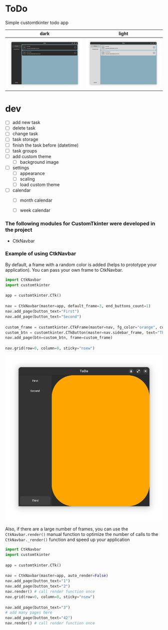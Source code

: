 # ToDo
Simple customtkinter todo app

|           dark            |           light           |
|:-------------------------:|:-------------------------:|
| ![alt](screenshots/1.png) | ![alt](screenshots/2.png) |

# dev
- [ ] add new task
- [ ] delete task
- [ ] change task
- [ ] task storage
- [ ] finish the task before (datetime)
- [ ] task groups
- [ ] add custom theme
  - [ ] background image
- [ ] settings
  - [ ] appearance
  - [ ] scaling
  - [ ] load custom theme
- [ ] calendar
  - [ ] month calendar
  - [ ] week calendar


### The following modules for CustomTkinter were developed in the project
- CtkNavbar


### Example of using CtkNavbar
By default, a frame with a random color is added (helps to prototype your application). 
You can pass your own frame to CtkNavbar.

```python
import CtkNavbar
import customtkinter

app = customtkinter.CTk() 

nav = CtkNavbar(master=app, default_frame=3, end_buttons_count=1)
nav.add_page(button_text="First")
nav.add_page(button_text="Second")

custom_frame = customtkinter.CTkFrame(master=nav, fg_color="orange", corner_radius=100)
custom_btn = customtkinter.CTkButton(master=nav.sidebar_frame, text="Third", fg_color="green")
nav.add_page(btn=custom_btn, frame=custom_frame)

nav.grid(row=0, column=0, sticky="nsew")
```
![alt](screenshots/3.png)

Also, if there are a large number of frames, you can use the `CtkNavbar.render()` 
manual function to optimize the number of calls to the `CtkNavbar._render()` 
function and speed up your application
```python
import CtkNavbar
import customtkinter

app = customtkinter.CTk() 

nav = CtkNavbar(master=app, auto_render=False)
nav.add_page(button_text="1")
nav.add_page(button_text="2")
nav.render() # call render function once
nav.grid(row=0, column=0, sticky="nsew")

nav.add_page(button_text="3")
# add many pages here
nav.add_page(button_text="42")
nav.render() # call render function once
```

